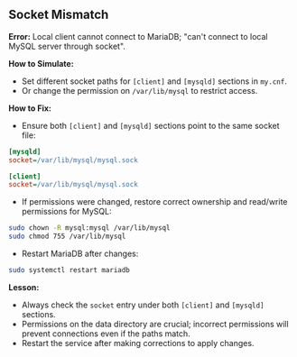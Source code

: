 ## Socket Mismatch

**Error:**
Local client cannot connect to MariaDB; "can't connect to local MySQL server through socket".

**How to Simulate:**

- Set different socket paths for `[client]` and `[mysqld]` sections in `my.cnf`.
- Or change the permission on `/var/lib/mysql` to restrict access.

**How to Fix:**

- Ensure both `[client]` and `[mysqld]` sections point to the same socket file:

```ini
[mysqld]
socket=/var/lib/mysql/mysql.sock

[client]
socket=/var/lib/mysql/mysql.sock
```

- If permissions were changed, restore correct ownership and read/write permissions for MySQL:

```bash
sudo chown -R mysql:mysql /var/lib/mysql
sudo chmod 755 /var/lib/mysql
```

- Restart MariaDB after changes:

```bash
sudo systemctl restart mariadb
```

**Lesson:**

- Always check the `socket` entry under both `[client]` and `[mysqld]` sections.
- Permissions on the data directory are crucial; incorrect permissions will prevent connections even if the paths match.
- Restart the service after making corrections to apply changes.
